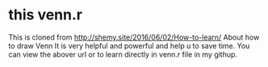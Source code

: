 # this venn.r

This is cloned from http://shemy.site/2016/06/02/How-to-learn/
About how to draw Venn
It is very helpful and powerful and help u to save time.
You can view the abover url or to learn directly in venn.r file in my githup.
